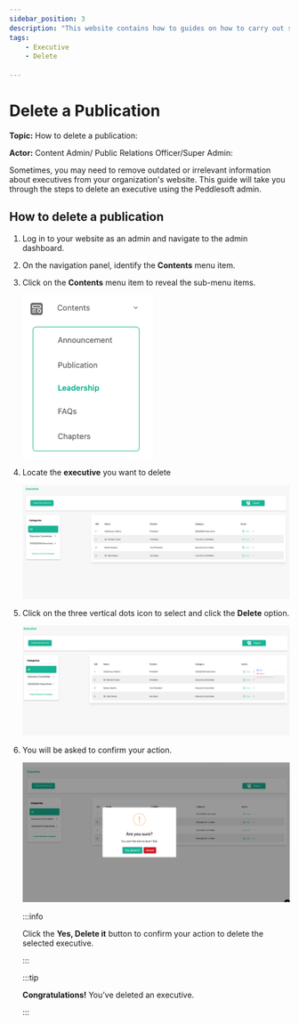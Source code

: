 ```yaml
---
sidebar_position: 3
description: "This website contains how to guides on how to carry out several processes in the **Admin section** on your Website application."
tags:
    - Executive
    - Delete

---
```


# Delete a Publication

**Topic:** How to delete a publication:

**Actor:** Content Admin/ Public Relations Officer/Super Admin:

Sometimes, you may need to remove outdated or irrelevant information about executives from your organization's website. This guide will take you through the steps to delete an executive using the Peddlesoft admin.


## How to delete a publication

1. Log in to your website as an admin and navigate to the admin dashboard.

2. On the navigation panel, identify the **Contents** menu item.

3. Click on the **Contents** menu item to reveal the sub-menu items.

    ![Contents menu item](./assets/image-20.png)

4. Locate the **executive** you want to delete


    ![publications list](./assets/image-21.png)

5. Click on the three vertical dots icon to select and click the **Delete** option. 

    ![reveal publication item sub-menu](./assets/image-22.png)


6. You will be asked to confirm your action.

    ![publication update success](./assets/image-23.png)

    :::info

    Click the **Yes, Delete it** button to confirm your action to delete the selected executive.

    :::

    :::tip

    **Congratulations!** You’ve deleted an executive.

    :::